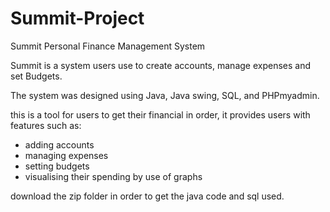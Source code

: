 # Summit-Project
Summit Personal Finance Management System

Summit is a system users use to create accounts, manage expenses and set Budgets.

The system was designed using Java, Java swing, SQL, and PHPmyadmin.

this is a tool for users to get their financial in order, it provides users with features such as:
- adding accounts
- managing expenses
- setting budgets
- visualising their spending by use of graphs

download the zip folder in order to get the java code and sql used.
